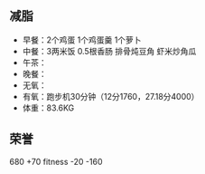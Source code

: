 ## 减脂 ##
* 早餐：2个鸡蛋 1个鸡蛋羹 1个萝卜
* 中餐：3两米饭 0.5根香肠 排骨炖豆角 虾米炒角瓜
* 午茶：
* 晚餐：
* 无氧：
* 有氧：跑步机30分钟（12分1760，27.18分4000）
* 体重：83.6KG


## 荣誉 ##
680
+70 fitness
-20
-160
